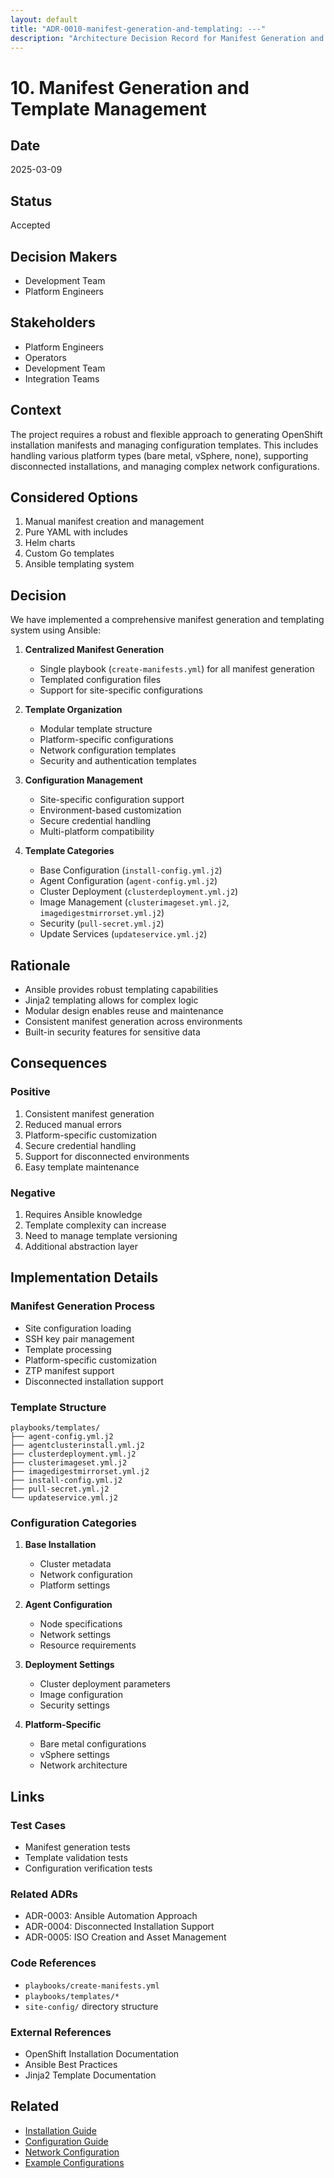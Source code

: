 ```yaml
---
layout: default
title: "ADR-0010-manifest-generation-and-templating: ---"
description: "Architecture Decision Record for Manifest Generation and Template Management"
---
```


# 10. Manifest Generation and Template Management

## Date
2025-03-09

## Status
Accepted

## Decision Makers
- Development Team
- Platform Engineers

## Stakeholders
- Platform Engineers
- Operators
- Development Team
- Integration Teams

## Context
The project requires a robust and flexible approach to generating OpenShift installation manifests and managing configuration templates. This includes handling various platform types (bare metal, vSphere, none), supporting disconnected installations, and managing complex network configurations.

## Considered Options
1. Manual manifest creation and management
2. Pure YAML with includes
3. Helm charts
4. Custom Go templates
5. Ansible templating system

## Decision
We have implemented a comprehensive manifest generation and templating system using Ansible:

1. **Centralized Manifest Generation**
   - Single playbook (`create-manifests.yml`) for all manifest generation
   - Templated configuration files
   - Support for site-specific configurations

2. **Template Organization**
   - Modular template structure
   - Platform-specific configurations
   - Network configuration templates
   - Security and authentication templates

3. **Configuration Management**
   - Site-specific configuration support
   - Environment-based customization
   - Secure credential handling
   - Multi-platform compatibility

4. **Template Categories**
   - Base Configuration (`install-config.yml.j2`)
   - Agent Configuration (`agent-config.yml.j2`)
   - Cluster Deployment (`clusterdeployment.yml.j2`)
   - Image Management (`clusterimageset.yml.j2`, `imagedigestmirrorset.yml.j2`)
   - Security (`pull-secret.yml.j2`)
   - Update Services (`updateservice.yml.j2`)

## Rationale
- Ansible provides robust templating capabilities
- Jinja2 templating allows for complex logic
- Modular design enables reuse and maintenance
- Consistent manifest generation across environments
- Built-in security features for sensitive data

## Consequences

### Positive
1. Consistent manifest generation
2. Reduced manual errors
3. Platform-specific customization
4. Secure credential handling
5. Support for disconnected environments
6. Easy template maintenance

### Negative
1. Requires Ansible knowledge
2. Template complexity can increase
3. Need to manage template versioning
4. Additional abstraction layer

## Implementation Details

### Manifest Generation Process
- Site configuration loading
- SSH key pair management
- Template processing
- Platform-specific customization
- ZTP manifest support
- Disconnected installation support

### Template Structure
```
playbooks/templates/
├── agent-config.yml.j2
├── agentclusterinstall.yml.j2
├── clusterdeployment.yml.j2
├── clusterimageset.yml.j2
├── imagedigestmirrorset.yml.j2
├── install-config.yml.j2
├── pull-secret.yml.j2
└── updateservice.yml.j2
```

### Configuration Categories
1. **Base Installation**
   - Cluster metadata
   - Network configuration
   - Platform settings

2. **Agent Configuration**
   - Node specifications
   - Network settings
   - Resource requirements

3. **Deployment Settings**
   - Cluster deployment parameters
   - Image configuration
   - Security settings

4. **Platform-Specific**
   - Bare metal configurations
   - vSphere settings
   - Network architecture

## Links

### Test Cases
- Manifest generation tests
- Template validation tests
- Configuration verification tests

### Related ADRs
- ADR-0003: Ansible Automation Approach
- ADR-0004: Disconnected Installation Support
- ADR-0005: ISO Creation and Asset Management

### Code References
- `playbooks/create-manifests.yml`
- `playbooks/templates/*`
- `site-config/` directory structure

### External References
- OpenShift Installation Documentation
- Ansible Best Practices
- Jinja2 Template Documentation

## Related
- [Installation Guide](../installation-guide)
- [Configuration Guide](../configuration-guide)
- [Network Configuration](../network-configuration)
- [Example Configurations](../../examples/)
